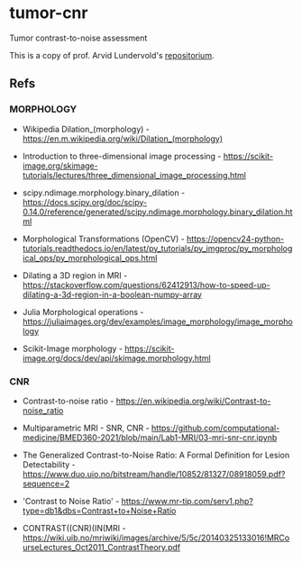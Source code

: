 # tumor-cnr
Tumor contrast-to-noise assessment


This is a copy of prof. Arvid Lundervold's [repositorium](https://github.com/arvidl/tumor-cnr). 

## Refs


### MORPHOLOGY

- Wikipedia Dilation_(morphology) - https://en.m.wikipedia.org/wiki/Dilation_(morphology)



- Introduction to three-dimensional image processing - https://scikit-image.org/skimage-tutorials/lectures/three_dimensional_image_processing.html


- scipy.ndimage.morphology.binary_dilation - https://docs.scipy.org/doc/scipy-0.14.0/reference/generated/scipy.ndimage.morphology.binary_dilation.html


- Morphological Transformations (OpenCV) - https://opencv24-python-tutorials.readthedocs.io/en/latest/py_tutorials/py_imgproc/py_morphological_ops/py_morphological_ops.html


- Dilating a 3D region in MRI - https://stackoverflow.com/questions/62412913/how-to-speed-up-dilating-a-3d-region-in-a-boolean-numpy-array


- Julia Morphological operations - https://juliaimages.org/dev/examples/image_morphology/image_morphology


- Scikit-Image morphology - https://scikit-image.org/docs/dev/api/skimage.morphology.html


### CNR

- Contrast-to-noise ratio - https://en.wikipedia.org/wiki/Contrast-to-noise_ratio


- Multiparametric MRI - SNR, CNR - https://github.com/computational-medicine/BMED360-2021/blob/main/Lab1-MRI/03-mri-snr-cnr.ipynb



- The Generalized Contrast-to-Noise Ratio: A Formal Definition for Lesion Detectability - https://www.duo.uio.no/bitstream/handle/10852/81327/08918059.pdf?sequence=2


- 'Contrast to Noise Ratio'  - https://www.mr-tip.com/serv1.php?type=db1&dbs=Contrast+to+Noise+Ratio


- CONTRAST((CNR)(IN(MRI - https://wiki.uib.no/mriwiki/images/archive/5/5c/20140325133016!MRCourseLectures_Oct2011_ContrastTheory.pdf


